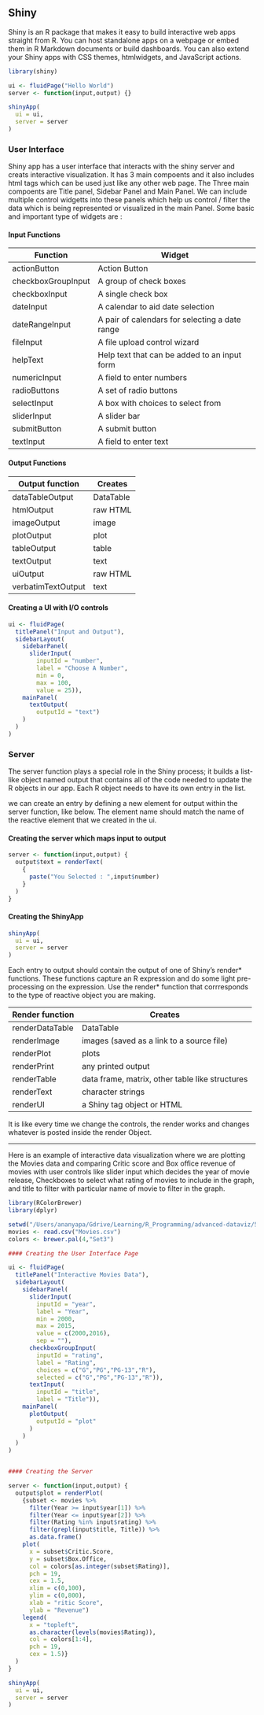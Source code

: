 ## Shiny
Shiny is an R package that makes it easy to build interactive web apps straight from R. You can host standalone apps on a webpage or embed them in R Markdown documents or build dashboards. You can also extend your Shiny apps with CSS themes, htmlwidgets, and JavaScript actions.

```r
library(shiny)

ui <- fluidPage("Hello World")
server <- function(input,output) {}

shinyApp(
  ui = ui,
  server = server
)
```

### User Interface
Shiny app has a user interface that interacts with the shiny server and creats interactive visualization. It has 3 main compoents and it also includes html tags which can be used just like any other web page. 
The Three main compoents are Title panel, Sidebar Panel and Main Panel. We can include multiple control widgetts into these panels which help us control / filter the data which is being represented or visualized in the main Panel.
Some basic and important type of widgets are : 

#### Input Functions 

| Function  |  Widget |
|-----------|---------|
| actionButton  | Action Button  |
| checkboxGroupInput | A group of check boxes  |
| checkboxInput  | A single check box  |
|  dateInput | A calendar to aid date selection |
| dateRangeInput  | A pair of calendars for selecting a date range  |
| fileInput  | A file upload control wizard  |
| helpText  | Help text that can be added to an input form  |
| numericInput  | A field to enter numbers  |
|  radioButtons | A set of radio buttons  |
|  selectInput | A box with choices to select from  |
| sliderInput  | A slider bar  |
| submitButton  | A submit button   |
| textInput     | A field to enter text  |

#### Output Functions 

| Output function | Creates |
|-----------------|---------|
|dataTableOutput | DataTable |
|htmlOutput | raw HTML |
|imageOutput | image |
|plotOutput | plot |
|tableOutput | table |
|textOutput | text |
|uiOutput | raw HTML |
|verbatimTextOutput | text |

#### Creating a UI with I/O controls

```r
ui <- fluidPage(
  titlePanel("Input and Output"),
  sidebarLayout(
    sidebarPanel(
      sliderInput(
        inputId = "number",
        label = "Choose A Number",
        min = 0,
        max = 100,
        value = 25)),
    mainPanel(
      textOutput(
        outputId = "text")
    )
  )
)
```

### Server 
The server function plays a special role in the Shiny process; it builds a list-like object named output that contains all of the code needed to update the R objects in our app. Each R object needs to have its own entry in the list.

we can create an entry by defining a new element for output within the server function, like below. The element name should match the name of the reactive element that we created in the ui.

#### Creating the server which maps input to output

```r
server <- function(input,output) {
  output$text = renderText(
    {
      paste("You Selected : ",input$number)
    }
  )
}
````

#### Creating the ShinyApp

```r
shinyApp(
  ui = ui,
  server = server
)

```
Each entry to output should contain the output of one of Shiny’s render* functions. These functions capture an R expression and do some light pre-processing on the expression. Use the render* function that corrresponds to the type of reactive object you are making.


|Render function | Creates |
|----------------|---------|
|renderDataTable | DataTable |
|renderImage     | images (saved as a link to a source file) |
|renderPlot      | plots |
|renderPrint     | any printed output |
|renderTable     | data frame, matrix, other table like structures |
|renderText      | character strings |
|renderUI        | a Shiny tag object or HTML |

It is like every time we change the controls, the render works and changes whatever is posted inside the render Object.

----------

Here is an example of interactive data visualization where we are plotting the Movies data and comparing Critic score and Box office revenue of movies with user controls like slider input which decides the year of movie release, Checkboxes to select what rating of movies to include in the graph, and title to filter with particular name of movie to filter in the graph.

```r
library(RColorBrewer)
library(dplyr)

setwd("/Users/ananyapa/Gdrive/Learning/R_Programming/advanced-dataviz/5_Interactivedata-viz")
movies <- read.csv("Movies.csv")
colors <- brewer.pal(4,"Set3")

#### Creating the User Interface Page 

ui <- fluidPage(
  titlePanel("Interactive Movies Data"),
  sidebarLayout(
    sidebarPanel(
      sliderInput(
        inputId = "year",
        label = "Year",
        min = 2000,
        max = 2015,
        value = c(2000,2016),
        sep = ""),
      checkboxGroupInput(
        inputId = "rating",
        label = "Rating",
        choices = c("G","PG","PG-13","R"),
        selected = c("G","PG","PG-13","R")),
      textInput(
        inputId = "title",
        label = "Title")),
    mainPanel(
      plotOutput(
        outputId = "plot"
      )
    )
  )
)


#### Creating the Server 

server <- function(input,output) {
  output$plot = renderPlot(
    {subset <- movies %>% 
      filter(Year >= input$year[1]) %>%
      filter(Year <= input$year[2]) %>%
      filter(Rating %in% input$rating) %>%
      filter(grepl(input$title, Title)) %>%
      as.data.frame()
    plot(
      x = subset$Critic.Score,
      y = subset$Box.Office,
      col = colors[as.integer(subset$Rating)],
      pch = 19,
      cex = 1.5,
      xlim = c(0,100),
      ylim = c(0,800),
      xlab = "ritic Score",
      ylab = "Revenue")
    legend(
      x = "topleft",
      as.character(levels(movies$Rating)),
      col = colors[1:4],
      pch = 19,
      cex = 1.5)}
  )
}

shinyApp(
  ui = ui,
  server = server
)
